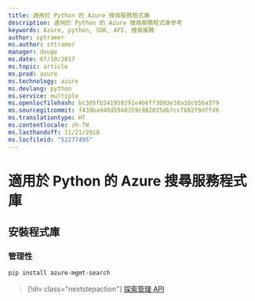 ```yaml
---
title: 適用於 Python 的 Azure 搜尋服務程式庫
description: 適用於 Python 的 Azure 搜尋服務程式庫參考
keywords: Azure, python, SDK, API, 搜尋服務
author: sptramer
ms.author: sttramer
manager: douge
ms.date: 07/10/2017
ms.topic: article
ms.prod: azure
ms.technology: azure
ms.devlang: python
ms.service: multiple
ms.openlocfilehash: bc305fb241959291e4b6ff3093e38a18cb5ba379
ms.sourcegitcommit: f439ba940d5940359c982015db7ccfb82f9dffd9
ms.translationtype: HT
ms.contentlocale: zh-TW
ms.lasthandoff: 11/21/2018
ms.locfileid: "52277495"
---
```

# <a name="azure-search-libraries-for-python"></a>適用於 Python 的 Azure 搜尋服務程式庫

## <a name="install-the-libraries"></a>安裝程式庫


### <a name="management"></a>管理性

```bash
pip install azure-mgmt-search
```
> [!div class="nextstepaction"]
> [探索管理 API](/python/api/overview/azure/search/management)
